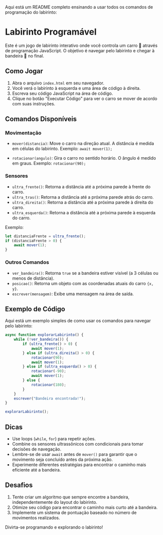 Aqui está um README completo ensinando a usar todos os comandos de programação do labirinto:

# Labirinto Programável

Este é um jogo de labirinto interativo onde você controla um carro 🚗 através de programação JavaScript. O objetivo é navegar pelo labirinto e chegar à bandeira 🚩 no final.

## Como Jogar

1. Abra o arquivo `index.html` em seu navegador.
2. Você verá o labirinto à esquerda e uma área de código à direita.
3. Escreva seu código JavaScript na área de código.
4. Clique no botão "Executar Código" para ver o carro se mover de acordo com suas instruções.

## Comandos Disponíveis

### Movimentação

- `mover(distancia)`: Move o carro na direção atual. A distância é medida em células do labirinto.
  Exemplo: `await mover(1);`

- `rotacionar(angulo)`: Gira o carro no sentido horário. O ângulo é medido em graus.
  Exemplo: `rotacionar(90);`

### Sensores

- `ultra_frente()`: Retorna a distância até a próxima parede à frente do carro.
- `ultra_tras()`: Retorna a distância até a próxima parede atrás do carro.
- `ultra_direita()`: Retorna a distância até a próxima parede à direita do carro.
- `ultra_esquerda()`: Retorna a distância até a próxima parede à esquerda do carro.

Exemplo: 
```javascript
let distanciaFrente = ultra_frente();
if (distanciaFrente > 0) {
    await mover(1);
}
```

### Outros Comandos

- `ver_bandeira()`: Retorna `true` se a bandeira estiver visível (a 3 células ou menos de distância).
- `posicao()`: Retorna um objeto com as coordenadas atuais do carro `{x, y}`.
- `escrever(mensagem)`: Exibe uma mensagem na área de saída.

## Exemplo de Código

Aqui está um exemplo simples de como usar os comandos para navegar pelo labirinto:

```javascript
async function explorarLabirinto() {
    while (!ver_bandeira()) {
        if (ultra_frente() > 0) {
            await mover(1);
        } else if (ultra_direita() > 0) {
            rotacionar(90);
            await mover(1);
        } else if (ultra_esquerda() > 0) {
            rotacionar(-90);
            await mover(1);
        } else {
            rotacionar(180);
        }
    }
    escrever("Bandeira encontrada!");
}

explorarLabirinto();
```

## Dicas

- Use loops (`while`, `for`) para repetir ações.
- Combine os sensores ultrassônicos com condicionais para tomar decisões de navegação.
- Lembre-se de usar `await` antes de `mover()` para garantir que o movimento seja concluído antes da próxima ação.
- Experimente diferentes estratégias para encontrar o caminho mais eficiente até a bandeira.

## Desafios

1. Tente criar um algoritmo que sempre encontre a bandeira, independentemente do layout do labirinto.
2. Otimize seu código para encontrar o caminho mais curto até a bandeira.
3. Implemente um sistema de pontuação baseado no número de movimentos realizados.

Divirta-se programando e explorando o labirinto!
